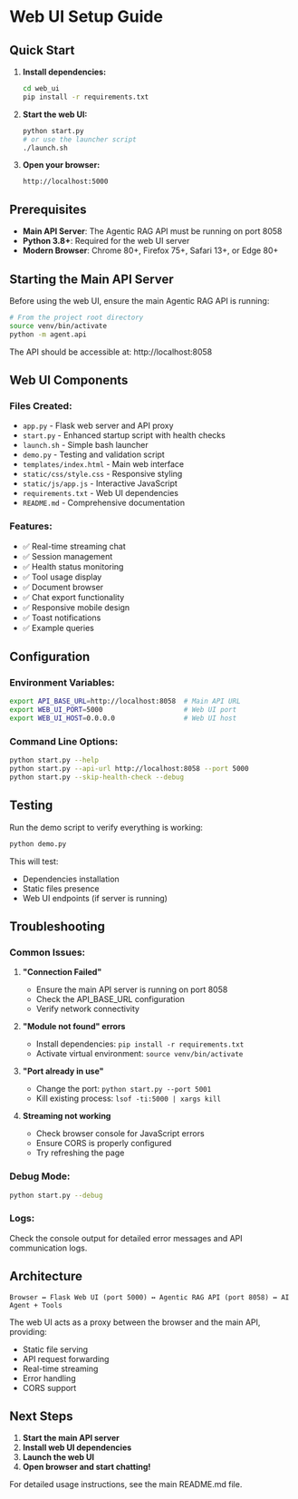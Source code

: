 # Web UI Setup Guide

## Quick Start

1. **Install dependencies:**
   ```bash
   cd web_ui
   pip install -r requirements.txt
   ```

2. **Start the web UI:**
   ```bash
   python start.py
   # or use the launcher script
   ./launch.sh
   ```

3. **Open your browser:**
   ```
   http://localhost:5000
   ```

## Prerequisites

- **Main API Server**: The Agentic RAG API must be running on port 8058
- **Python 3.8+**: Required for the web UI server
- **Modern Browser**: Chrome 80+, Firefox 75+, Safari 13+, or Edge 80+

## Starting the Main API Server

Before using the web UI, ensure the main Agentic RAG API is running:

```bash
# From the project root directory
source venv/bin/activate
python -m agent.api
```

The API should be accessible at: http://localhost:8058

## Web UI Components

### Files Created:
- `app.py` - Flask web server and API proxy
- `start.py` - Enhanced startup script with health checks
- `launch.sh` - Simple bash launcher
- `demo.py` - Testing and validation script
- `templates/index.html` - Main web interface
- `static/css/style.css` - Responsive styling
- `static/js/app.js` - Interactive JavaScript
- `requirements.txt` - Web UI dependencies
- `README.md` - Comprehensive documentation

### Features:
- ✅ Real-time streaming chat
- ✅ Session management
- ✅ Health status monitoring
- ✅ Tool usage display
- ✅ Document browser
- ✅ Chat export functionality
- ✅ Responsive mobile design
- ✅ Toast notifications
- ✅ Example queries

## Configuration

### Environment Variables:
```bash
export API_BASE_URL=http://localhost:8058  # Main API URL
export WEB_UI_PORT=5000                    # Web UI port
export WEB_UI_HOST=0.0.0.0                 # Web UI host
```

### Command Line Options:
```bash
python start.py --help
python start.py --api-url http://localhost:8058 --port 5000
python start.py --skip-health-check --debug
```

## Testing

Run the demo script to verify everything is working:

```bash
python demo.py
```

This will test:
- Dependencies installation
- Static files presence
- Web UI endpoints (if server is running)

## Troubleshooting

### Common Issues:

1. **"Connection Failed"**
   - Ensure the main API server is running on port 8058
   - Check the API_BASE_URL configuration
   - Verify network connectivity

2. **"Module not found" errors**
   - Install dependencies: `pip install -r requirements.txt`
   - Activate virtual environment: `source venv/bin/activate`

3. **"Port already in use"**
   - Change the port: `python start.py --port 5001`
   - Kill existing process: `lsof -ti:5000 | xargs kill`

4. **Streaming not working**
   - Check browser console for JavaScript errors
   - Ensure CORS is properly configured
   - Try refreshing the page

### Debug Mode:

```bash
python start.py --debug
```

### Logs:
Check the console output for detailed error messages and API communication logs.

## Architecture

```
Browser ↔ Flask Web UI (port 5000) ↔ Agentic RAG API (port 8058) ↔ AI Agent + Tools
```

The web UI acts as a proxy between the browser and the main API, providing:
- Static file serving
- API request forwarding
- Real-time streaming
- Error handling
- CORS support

## Next Steps

1. **Start the main API server**
2. **Install web UI dependencies**
3. **Launch the web UI**
4. **Open browser and start chatting!**

For detailed usage instructions, see the main README.md file.
